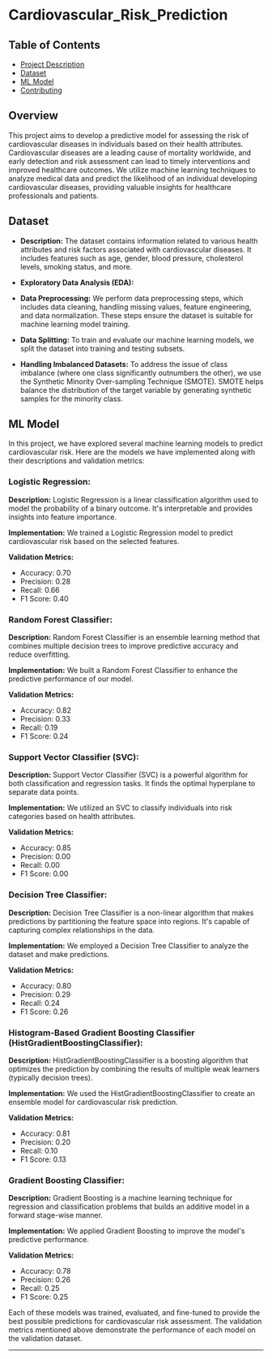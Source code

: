 # Cardiovascular_Risk_Prediction

## Table of Contents

- [Project Description](#overview)
- [Dataset](#data)
- [ML Model](#implemented_models)
- [Contributing](#contributing)


## Overview

This project aims to develop a predictive model for assessing the risk of cardiovascular diseases in individuals based on their health attributes. Cardiovascular diseases are a leading cause of mortality worldwide, and early detection and risk assessment can lead to timely interventions and improved healthcare outcomes. We utilize machine learning techniques to analyze medical data and predict the likelihood of an individual developing cardiovascular diseases, providing valuable insights for healthcare professionals and patients.

## Dataset

- **Description:** The dataset contains information related to various health attributes and risk factors associated with cardiovascular diseases. It includes features such as age, gender, blood pressure, cholesterol levels, smoking status, and more.

- **Exploratory Data Analysis (EDA):** 

- **Data Preprocessing:** We perform data preprocessing steps, which includes data cleaning, handling missing values, feature engineering, and data normalization. These steps ensure the dataset is suitable for machine learning model training.

- **Data Splitting:** To train and evaluate our machine learning models, we split the dataset into training and testing subsets.

- **Handling Imbalanced Datasets:** To address the issue of class imbalance (where one class significantly outnumbers the other), we use the Synthetic Minority Over-sampling Technique (SMOTE). SMOTE helps balance the distribution of the target variable by generating synthetic samples for the minority class.

## ML Model

In this project, we have explored several machine learning models to predict cardiovascular risk. Here are the models we have implemented along with their descriptions and validation metrics:

### Logistic Regression:

**Description:** Logistic Regression is a linear classification algorithm used to model the probability of a binary outcome. It's interpretable and provides insights into feature importance.

**Implementation:** We trained a Logistic Regression model to predict cardiovascular risk based on the selected features.

**Validation Metrics:**
- Accuracy: 0.70
- Precision: 0.28
- Recall: 0.66
- F1 Score: 0.40

### Random Forest Classifier:

**Description:** Random Forest Classifier is an ensemble learning method that combines multiple decision trees to improve predictive accuracy and reduce overfitting.

**Implementation:** We built a Random Forest Classifier to enhance the predictive performance of our model.

**Validation Metrics:**
- Accuracy: 0.82
- Precision: 0.33
- Recall: 0.19
- F1 Score: 0.24

### Support Vector Classifier (SVC):

**Description:** Support Vector Classifier (SVC) is a powerful algorithm for both classification and regression tasks. It finds the optimal hyperplane to separate data points.

**Implementation:** We utilized an SVC to classify individuals into risk categories based on health attributes.

**Validation Metrics:**
- Accuracy: 0.85
- Precision: 0.00
- Recall: 0.00
- F1 Score: 0.00

### Decision Tree Classifier:

**Description:** Decision Tree Classifier is a non-linear algorithm that makes predictions by partitioning the feature space into regions. It's capable of capturing complex relationships in the data.

**Implementation:** We employed a Decision Tree Classifier to analyze the dataset and make predictions.

**Validation Metrics:**
- Accuracy: 0.80
- Precision: 0.29
- Recall: 0.24
- F1 Score: 0.26

### Histogram-Based Gradient Boosting Classifier (HistGradientBoostingClassifier):

**Description:** HistGradientBoostingClassifier is a boosting algorithm that optimizes the prediction by combining the results of multiple weak learners (typically decision trees).

**Implementation:** We used the HistGradientBoostingClassifier to create an ensemble model for cardiovascular risk prediction.

**Validation Metrics:**
- Accuracy: 0.81
- Precision: 0.20
- Recall: 0.10
- F1 Score: 0.13

### Gradient Boosting Classifier:

**Description:** Gradient Boosting is a machine learning technique for regression and classification problems that builds an additive model in a forward stage-wise manner.

**Implementation:** We applied Gradient Boosting to improve the model's predictive performance.

**Validation Metrics:**
- Accuracy: 0.78
- Precision: 0.26
- Recall: 0.25
- F1 Score: 0.25

Each of these models was trained, evaluated, and fine-tuned to provide the best possible predictions for cardiovascular risk assessment. The validation metrics mentioned above demonstrate the performance of each model on the validation dataset.

---
